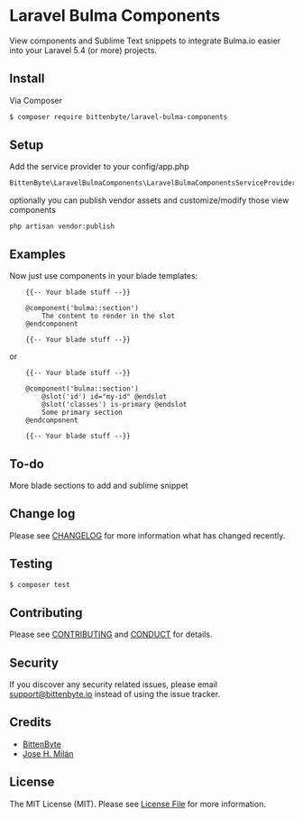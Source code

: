 # Laravel Bulma Components

View components and Sublime Text snippets to integrate Bulma.io easier into your Laravel 5.4 (or more) projects.

## Install

Via Composer

``` bash
$ composer require bittenbyte/laravel-bulma-components
```

## Setup

Add the service provider to your config/app.php
``` bash
BittenByte\LaravelBulmaComponents\LaravelBulmaComponentsServiceProvider::class,
```

optionally you can publish vendor assets and customize/modify those view components

```
php artisan vendor:publish
```

## Examples

Now just use components in your blade templates:

```
    {{-- Your blade stuff --}}
    
    @component('bulma::section')
        The content to render in the slot
    @endcomponent

    {{-- Your blade stuff --}}
```

or 

```
    {{-- Your blade stuff --}}
    
    @component('bulma::section')
        @slot('id') id="my-id" @endslot
        @slot('classes') is-primary @endslot
        Some primary section
    @endcomponent

    {{-- Your blade stuff --}}
```

## To-do

More blade sections to add and sublime snippet

## Change log

Please see [CHANGELOG](CHANGELOG.md) for more information what has changed recently.

## Testing

``` bash
$ composer test
```

## Contributing

Please see [CONTRIBUTING](CONTRIBUTING.md) and [CONDUCT](CONDUCT.md) for details.

## Security

If you discover any security related issues, please email support@bittenbyte.io instead of using the issue tracker.

## Credits

- [BittenByte](http://www.bittenbyte.io)
- [Jose H. Milán](http://www.jmilan.net)

## License

The MIT License (MIT). Please see [License File](LICENSE.md) for more information.
